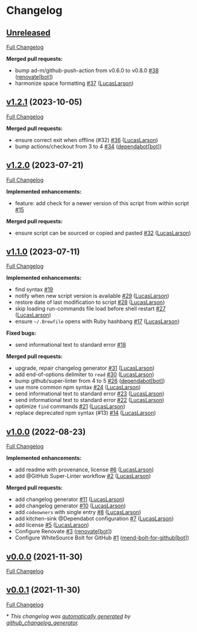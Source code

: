 # Changelog

## [Unreleased](https://github.com/LucasLarson/update/tree/HEAD)

[Full Changelog](https://github.com/LucasLarson/update/compare/v1.2.1...HEAD)

**Merged pull requests:**

- bump ad-m/github-push-action from v0.6.0 to v0.8.0 [\#38](https://github.com/LucasLarson/update/pull/38) ([renovate[bot]](https://github.com/apps/renovate))
- harmonize space formatting [\#37](https://github.com/LucasLarson/update/pull/37) ([LucasLarson](https://github.com/LucasLarson))

## [v1.2.1](https://github.com/LucasLarson/update/tree/v1.2.1) (2023-10-05)

[Full Changelog](https://github.com/LucasLarson/update/compare/v1.2.0...v1.2.1)

**Merged pull requests:**

- ensure correct exit when offline \(\#32\) [\#36](https://github.com/LucasLarson/update/pull/36) ([LucasLarson](https://github.com/LucasLarson))
- bump actions/checkout from 3 to 4 [\#34](https://github.com/LucasLarson/update/pull/34) ([dependabot[bot]](https://github.com/apps/dependabot))

## [v1.2.0](https://github.com/LucasLarson/update/tree/v1.2.0) (2023-07-21)

[Full Changelog](https://github.com/LucasLarson/update/compare/v1.1.0...v1.2.0)

**Implemented enhancements:**

- feature: add check for a newer version of this script from within script [\#15](https://github.com/LucasLarson/update/issues/15)

**Merged pull requests:**

- ensure script can be sourced or copied and pasted [\#32](https://github.com/LucasLarson/update/pull/32) ([LucasLarson](https://github.com/LucasLarson))

## [v1.1.0](https://github.com/LucasLarson/update/tree/v1.1.0) (2023-07-11)

[Full Changelog](https://github.com/LucasLarson/update/compare/v1.0.0...v1.1.0)

**Implemented enhancements:**

- find syntax [\#19](https://github.com/LucasLarson/update/issues/19)
- notify when new script version is available [\#29](https://github.com/LucasLarson/update/pull/29) ([LucasLarson](https://github.com/LucasLarson))
- restore date of last modification to script [\#28](https://github.com/LucasLarson/update/pull/28) ([LucasLarson](https://github.com/LucasLarson))
- skip loading run-commands file load before shell restart [\#27](https://github.com/LucasLarson/update/pull/27) ([LucasLarson](https://github.com/LucasLarson))
- ensure `~/.Brewfile` opens with Ruby hashbang [\#17](https://github.com/LucasLarson/update/pull/17) ([LucasLarson](https://github.com/LucasLarson))

**Fixed bugs:**

- send informational text to standard error [\#18](https://github.com/LucasLarson/update/issues/18)

**Merged pull requests:**

- upgrade, repair changelog generator [\#31](https://github.com/LucasLarson/update/pull/31) ([LucasLarson](https://github.com/LucasLarson))
- add end-of-options delimiter to `read` [\#30](https://github.com/LucasLarson/update/pull/30) ([LucasLarson](https://github.com/LucasLarson))
- bump github/super-linter from 4 to 5 [\#26](https://github.com/LucasLarson/update/pull/26) ([dependabot[bot]](https://github.com/apps/dependabot))
- use more common npm syntax [\#24](https://github.com/LucasLarson/update/pull/24) ([LucasLarson](https://github.com/LucasLarson))
- send informational text to standard error [\#23](https://github.com/LucasLarson/update/pull/23) ([LucasLarson](https://github.com/LucasLarson))
- send informational text to standard error [\#22](https://github.com/LucasLarson/update/pull/22) ([LucasLarson](https://github.com/LucasLarson))
- optimize `find` commands [\#21](https://github.com/LucasLarson/update/pull/21) ([LucasLarson](https://github.com/LucasLarson))
- replace deprecated npm syntax \(\#13\) [\#14](https://github.com/LucasLarson/update/pull/14) ([LucasLarson](https://github.com/LucasLarson))

## [v1.0.0](https://github.com/LucasLarson/update/tree/v1.0.0) (2022-08-23)

[Full Changelog](https://github.com/LucasLarson/update/compare/v0.0.0...v1.0.0)

**Implemented enhancements:**

- add readme with provenance, license [\#6](https://github.com/LucasLarson/update/pull/6) ([LucasLarson](https://github.com/LucasLarson))
- add @GitHub Super-Linter workflow [\#2](https://github.com/LucasLarson/update/pull/2) ([LucasLarson](https://github.com/LucasLarson))

**Merged pull requests:**

- add changelog generator [\#11](https://github.com/LucasLarson/update/pull/11) ([LucasLarson](https://github.com/LucasLarson))
- add changelog generator [\#10](https://github.com/LucasLarson/update/pull/10) ([LucasLarson](https://github.com/LucasLarson))
- add `codeowners` with single entry [\#8](https://github.com/LucasLarson/update/pull/8) ([LucasLarson](https://github.com/LucasLarson))
- add kitchen-sink @Dependabot configuration [\#7](https://github.com/LucasLarson/update/pull/7) ([LucasLarson](https://github.com/LucasLarson))
- add license [\#5](https://github.com/LucasLarson/update/pull/5) ([LucasLarson](https://github.com/LucasLarson))
- Configure Renovate [\#3](https://github.com/LucasLarson/update/pull/3) ([renovate[bot]](https://github.com/apps/renovate))
- Configure WhiteSource Bolt for GitHub [\#1](https://github.com/LucasLarson/update/pull/1) ([mend-bolt-for-github[bot]](https://github.com/apps/mend-bolt-for-github))

## [v0.0.0](https://github.com/LucasLarson/update/tree/v0.0.0) (2021-11-30)

[Full Changelog](https://github.com/LucasLarson/update/compare/v0.0.1...v0.0.0)

## [v0.0.1](https://github.com/LucasLarson/update/tree/v0.0.1) (2021-11-30)

[Full Changelog](https://github.com/LucasLarson/update/compare/2d139b7da18273660b698d9fa041efaaeee0c94c...v0.0.1)

\* *This changelog was [automatically generated](./.github/workflows/changelog.yml) by [github_changelog_generator](https://github.com/github-changelog-generator/github-changelog-generator).*
